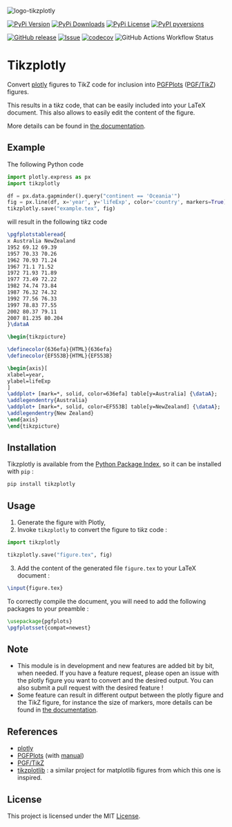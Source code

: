 ![logo-tikzplotly](https://raw.githubusercontent.com/thomas-saigre/tikzplotly/main/docs/assets/logo.svg "Tikzplotly")


[![PyPi Version](https://img.shields.io/pypi/v/tikzplotly.svg?style=flat-square)](https://pypi.org/project/tikzplotly)
[![PyPi Downloads](https://img.shields.io/pypi/dm/tikzplotly.svg?style=flat-square)](https://pypi.org/project/tikzplotly)
[![PyPi License](https://img.shields.io/pypi/l/tikzplotly.svg?style=flat-square)](https://pypi.org/project/tikzplotly)
[![PyPI pyversions](https://img.shields.io/pypi/pyversions/tikzplotly.svg?style=flat-square)](https://pypi.org/pypi/tikzplotly/)

[![GitHub release](https://img.shields.io/github/release/thomas-saigre/tikzplotly.svg?style=flat-square)](https://github.com/thomas-saigre/tikzplotly/releases)
[![Issue](https://img.shields.io/github/issues-raw/thomas-saigre/tikzplotly?style=flat-square)](https://github.com/thomas-saigre/tikzplotly/issues)
[![codecov](https://img.shields.io/codecov/c/github/thomas-saigre/tikzplotly?token=NH7GAHLBLE&style=flat-square&logo=codecov
)](https://codecov.io/gh/thomas-saigre/tikzplotly)
![GitHub Actions Workflow Status](https://img.shields.io/github/actions/workflow/status/thomas-saigre/tikzplotly/ci.yml?style=flat-square)


# Tikzplotly

Convert [plotly](https://plotly.com/python/) figures to TikZ code for inclusion into [PGFPlots](https://www.ctan.org/pkg/pgfplots) ([PGF/TikZ](https://www.ctan.org/pkg/pgf)) figures.

This results in a ti*k*z code, that can be easily included into your LaTeX document.
This also allows to easily edit the content of the figure.

More details can be found in [the documentation](https://thomas-saigre.github.io/tikzplotly/).

## Example

The following Python code

```python
import plotly.express as px
import tikzplotly

df = px.data.gapminder().query("continent == 'Oceania'")
fig = px.line(df, x='year', y='lifeExp', color='country', markers=True)
tikzplotly.save("example.tex", fig)
```

will result in the following ti*k*z code

```latex
\pgfplotstableread{
x Australia NewZealand
1952 69.12 69.39
1957 70.33 70.26
1962 70.93 71.24
1967 71.1 71.52
1972 71.93 71.89
1977 73.49 72.22
1982 74.74 73.84
1987 76.32 74.32
1992 77.56 76.33
1997 78.83 77.55
2002 80.37 79.11
2007 81.235 80.204
}\dataA

\begin{tikzpicture}

\definecolor{636efa}{HTML}{636efa}
\definecolor{EF553B}{HTML}{EF553B}

\begin{axis}[
xlabel=year,
ylabel=lifeExp
]
\addplot+ [mark=*, solid, color=636efa] table[y=Australia] {\dataA};
\addlegendentry{Australia}
\addplot+ [mark=*, solid, color=EF553B] table[y=NewZealand] {\dataA};
\addlegendentry{New Zealand}
\end{axis}
\end{tikzpicture}
```

## Installation

Tikzplotly is available from the [Python Package Index](https://pypi.org/project/tikzplotly/), so it can be installed with `pip` :

```bash
pip install tikzplotly
```

## Usage

1. Generate the figure with Plotly,
2. Invoke `tikzplotly` to convert the figure to ti*k*z code :
```py
import tikzplotly

tikzplotly.save("figure.tex", fig)
```
3. Add the content of the generated file `figure.tex` to your LaTeX document :
```latex
\input{figure.tex}
```
To correctly compile the document, you will need to add the following packages to your preamble :
```latex
\usepackage{pgfplots}
\pgfplotsset{compat=newest}
```


## Note

* This module is in development and new features are added bit by bit, when needed. If you have a feature request, please open an issue with the plotly figure you want to convert and the desired output.
You can also submit a pull request with the desired feature !
* Some feature can result in different output between the plotly figure and the TikZ figure, for instance the size of markers, more details can be found in [the documentation](https://thomas-saigre.github.io/tikzplotly/).


## References

* [plotly](https://plotly.com/python/)
* [PGFPlots](https://www.ctan.org/pkg/pgfplots) (with [manual](https://ctan.mines-albi.fr/graphics/pgf/contrib/pgfplots/doc/pgfplots.pdf))
* [PGF/TikZ](https://www.ctan.org/pkg/pgf)
* [tikzplotlib](https://github.com/nschloe/tikzplotlib) : a similar project for matplotlib figures from which this one is inspired.


## License

This project is licensed under the MIT [License](LICENSE).

